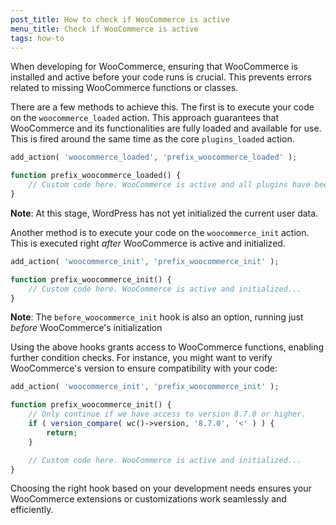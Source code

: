 ```yaml
---
post_title: How to check if WooCommerce is active
menu_title: Check if WooCommerce is active
tags: how-to
---
```


When developing for WooCommerce, ensuring that WooCommerce is installed and active before your code runs is crucial. This prevents errors related to missing WooCommerce functions or classes.

There are a few methods to achieve this. The first is to execute your code on the `woocommerce_loaded` action. This approach guarantees that WooCommerce and its functionalities are fully loaded and available for use. This is fired around the same time as the core `plugins_loaded` action. 

```php
add_action( 'woocommerce_loaded', 'prefix_woocommerce_loaded' );

function prefix_woocommerce_loaded() {
	// Custom code here. WooCommerce is active and all plugins have been loaded...
}
```

**Note**: At this stage, WordPress has not yet initialized the current user data.

Another method is to execute your code on the `woocommerce_init` action. This is executed right _after_ WooCommerce is active and initialized.

```php
add_action( 'woocommerce_init', 'prefix_woocommerce_init' );

function prefix_woocommerce_init() {
	// Custom code here. WooCommerce is active and initialized...
}
```

**Note**: The `before_woocommerce_init` hook is also an option, running just _before_ WooCommerce's initialization

Using the above hooks grants access to WooCommerce functions, enabling further condition checks. For instance, you might want to verify WooCommerce's version to ensure compatibility with your code:

```php
add_action( 'woocommerce_init', 'prefix_woocommerce_init' );

function prefix_woocommerce_init() {
	// Only continue if we have access to version 8.7.0 or higher.
	if ( version_compare( wc()->version, '8.7.0', '<' ) ) {
		return;
	}

	// Custom code here. WooCommerce is active and initialized...
}
```

Choosing the right hook based on your development needs ensures your WooCommerce extensions or customizations work seamlessly and efficiently.
